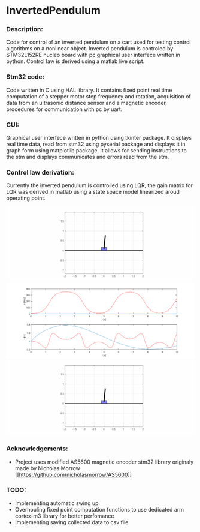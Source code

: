 # InvertedPendulum

### Description:
Code for control of an inverted pendulum on a cart used for testing control algorithms on a nonlinear object. Inverted pendulum is controled by STM32L152RE nucleo board with pc graphical user interfece written in python. Control law is derived using a matlab live script.

### Stm32 code:
Code written in C using HAL library. It contains fixed point real time computation of a stepper motor step frequency and rotation, acquisition of data from an ultrasonic distance sensor and a magnetic encoder, procedures for communication with pc by uart.

### GUI:
Graphical user interfece written in python using tkinter package. It displays real time data, read from stm32 using pyserial package and displays it in graph form using matplotlib package. It allows for sending instructions to the stm and displays communicates and errors read from the stm.

### Control law derivation:
Currently the inverted pendulum is controlled using LQR, the gain matrix for LQR was derived in matlab using a state space model linearized aroud operating point.

![Natural Response](Images&Videos\NaturalResponse.gif)
![Graph](Images&Videos\ResponseGraph.png)
![Controlled Response](Images&Videos\ControlledResponse.gif)

### Acknowledgements:
- Project uses modified AS5600 magnetic encoder stm32 library originaly made by Nicholas Morrow [[https://github.com/nicholasmorrow/AS5600]]

### TODO:
- Implementing automatic swing up
- Overhouling fixed point computation functions to use dedicated arm cortex-m3 library for better perfomance
- Implementing saving collected data to csv file
